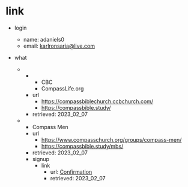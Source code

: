 # link
- login
  - name: adaniels0
  - email: karlronsaria@live.com
- what

  - 
    - 
      - CBC
      - CompassLife.org
    - url
      - https://compassbiblechurch.ccbchurch.com/
      - https://compassbible.study/
    - retrieved: 2023_02_07
  - 
    - Compass Men
    - url
      - https://www.compasschurch.org/groups/compass-men/
      - https://compassbible.study/mbs/
    - retrieved: 2023_02_07
    - signup
      - link
        - url: [Confirmation](/doc/My/doc_-_2023_02_07_CbcSignupConfirm.pdf)
        - retrieved: 2023_02_07

